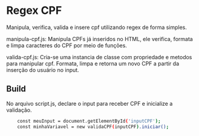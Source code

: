 
# Regex CPF

Manipula, verifica, valida e insere cpf utilizando regex de forma simples.

manipula-cpf.js: Manipula CPFs já inseridos no HTML, ele verifica, formata e limpa caracteres do CPF por meio de funções.

valida-cpf.js: Cria-se uma instancia de classe com propriedade e metodos para manipular cpf.
Formata, limpa e retorna um novo CPF a partir da inserção do usuário no input.







## Build

No arquivo script.js, declare o input para receber CPF e inicialize a validação.

```bash
    const meuInput = document.getElementById('inputCPF');
    const minhaVariavel = new validaCPF(inputCPF).iniciar();
```


